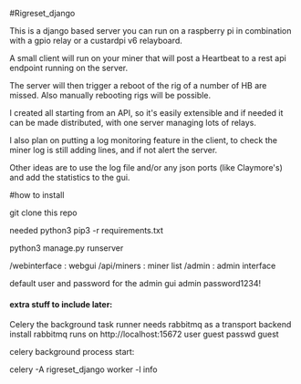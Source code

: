 #Rigreset_django

This is a django based server you can run on a raspberry pi in combination with a gpio relay or a custardpi v6 relayboard.

A small client will run on your miner that will post a Heartbeat to a rest api endpoint running on the server.

 The server will then trigger a reboot of the rig of a number of HB are missed.
 Also manually rebooting rigs will be possible.

 I created all starting from an API, so it's easily extensible and if needed it can be made distributed, with one server managing lots of relays.

 I also plan on putting a log monitoring feature in the client, to check the miner log is still adding lines, and if not alert the server.

Other ideas are to use the log file and/or any json ports (like Claymore's) and add the statistics to the gui.

#how to install

git clone this repo

needed python3
pip3 -r requirements.txt

python3 manage.py runserver

/webinterface : webgui
/api/miners : miner list
/admin : admin interface

default user and password for the admin gui
admin password1234!



#### extra stuff to include later:

Celery the background task runner needs rabbitmq as a transport backend
install rabbitmq
runs on
http://localhost:15672
user guest passwd guest

celery background process start:

celery -A rigreset_django worker -l info

